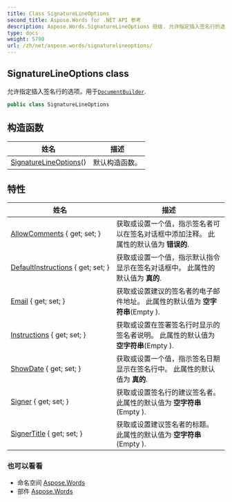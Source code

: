 ```yaml
---
title: Class SignatureLineOptions
second_title: Aspose.Words for .NET API 参考
description: Aspose.Words.SignatureLineOptions 班级. 允许指定插入签名行的选项用于DocumentBuilder.
type: docs
weight: 5790
url: /zh/net/aspose.words/signaturelineoptions/
---
```

## SignatureLineOptions class

允许指定插入签名行的选项。用于[`DocumentBuilder`](../documentbuilder/).

```csharp
public class SignatureLineOptions
```

## 构造函数

| 姓名 | 描述 |
| --- | --- |
| [SignatureLineOptions](signaturelineoptions/)() | 默认构造函数。 |

## 特性

| 姓名 | 描述 |
| --- | --- |
| [AllowComments](../../aspose.words/signaturelineoptions/allowcomments/) { get; set; } | 获取或设置一个值，指示签名者可以在签名对话框中添加注释。 此属性的默认值为 **错误的**. |
| [DefaultInstructions](../../aspose.words/signaturelineoptions/defaultinstructions/) { get; set; } | 获取或设置一个值，指示默认指令显示在签名对话框中。 此属性的默认值为 **真的**. |
| [Email](../../aspose.words/signaturelineoptions/email/) { get; set; } | 获取或设置建议的签名者的电子邮件地址。 此属性的默认值为 **空字符串**(Empty ). |
| [Instructions](../../aspose.words/signaturelineoptions/instructions/) { get; set; } | 获取或设置在签署签名行时显示的签名者说明。 此属性的默认值为 **空字符串**(Empty ). |
| [ShowDate](../../aspose.words/signaturelineoptions/showdate/) { get; set; } | 获取或设置一个值，指示签名日期显示在签名行中。 此属性的默认值为 **真的**. |
| [Signer](../../aspose.words/signaturelineoptions/signer/) { get; set; } | 获取或设置签名行的建议签名者。 此属性的默认值为 **空字符串**(Empty ). |
| [SignerTitle](../../aspose.words/signaturelineoptions/signertitle/) { get; set; } | 获取或设置建议签名者的标题。 此属性的默认值为 **空字符串**(Empty ). |

### 也可以看看

* 命名空间 [Aspose.Words](../../aspose.words/)
* 部件 [Aspose.Words](../../)


